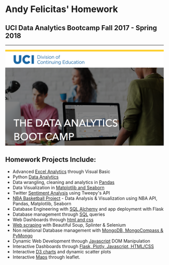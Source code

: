 
# Andy Felicitas' Homework 
## UCI Data Analytics Bootcamp Fall 2017 - Spring 2018

<hr>

![title](Images/uci3.png)

## Homework Projects Include:

* Advanced [Excel Analytics](https://github.com/ABFdata/Homework/tree/master/ExcelVisualBasic) through Visual Basic
* Python [Data Analytics](https://github.com/ABFdata/Homework/tree/master/PyChallenge)
* Data wrangling, cleaning and analytics in [Pandas](https://github.com/ABFdata/Homework/tree/master/HeroesofPymoli)
* Data Visualization in [Matplotlib and Seaborn](https://github.com/ABFdata/Homework/tree/master/Pyber)
* Twitter [Sentiment Analysis](https://github.com/ABFdata/Homework/tree/master/NewsMood) using Tweepy's API
* [NBA Basketball Project](https://github.com/lyniguez/Basketball-Project) - Data Analysis & Visualization using NBA API, Pandas, Matplotlib, Seaborn
* Database Engineering with [SQL Alchemy](https://github.com/ABFdata/Homework/tree/master/Squelize) and app deployment with Flask
* Database management through [SQL](https://github.com/ABFdata/Homework/tree/master/SQL) queries
* Web Dashboards through [html and css](https://github.com/ABFdata/ABFdashboard)
* [Web scraping](https://github.com/ABFdata/Homework/tree/master/Mars) with Beautiful Soup, Splinter & Selenium
* Non relational Database management with [MongoDB, MongoCompass & PyMongo](https://github.com/ABFdata/Homework/tree/master/Mars)
* Dynamic Web Development through [Javascript](https://github.com/ABFdata/Homework/tree/master/DynamicTable) DOM Manipulation
* Interactive Dashboards through [Flask, Plotly, Javascript, HTML/CSS](https://github.com/ABFdata/Homework/tree/master/BellyButtonBio/ABF_BBB_Dashboard)
* Interactive [D3 charts](https://github.com/ABFdata/Homework/tree/master/D3Chart/Instructions/Skeleton) and dynamic scatter plots
* Interactive [Maps](https://github.com/ABFdata/Homework/tree/master/Leaflet/ABFMap) through leaflet. 


```python

```
